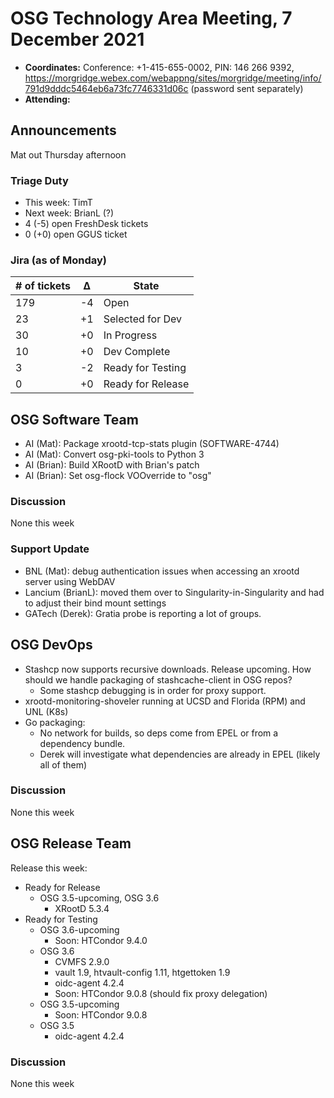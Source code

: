 # OSG Technology Area Meeting, 7 December 2021

-   **Coordinates:** Conference: +1-415-655-0002, PIN: 146 266 9392,
    <https://morgridge.webex.com/webappng/sites/morgridge/meeting/info/791d9dddc5464eb6a73fc7746331d06c> (password sent separately)
-   **Attending:** 

## Announcements

Mat out Thursday afternoon

### Triage Duty

-   This week: TimT
-   Next week: BrianL (?)
-   4 (-5) open FreshDesk tickets
-   0 (+0) open GGUS ticket

### Jira (as of Monday)

| # of tickets | &Delta; | State             |
|--------------|---------|-------------------|
| 179          | -4      | Open              |
| 23           | +1      | Selected for Dev  |
| 30           | +0      | In Progress       |
| 10           | +0      | Dev Complete      |
| 3            | -2      | Ready for Testing |
| 0            | +0      | Ready for Release |

## OSG Software Team

-   AI (Mat): Package xrootd-tcp-stats plugin (SOFTWARE-4744)
-   AI (Mat): Convert osg-pki-tools to Python 3
-   AI (Brian): Build XRootD with Brian's patch
-   AI (Brian): Set osg-flock VOOverride to "osg"

### Discussion

None this week

### Support Update

-   BNL (Mat): debug authentication issues when accessing an xrootd server using WebDAV
-   Lancium (BrianL): moved them over to Singularity-in-Singularity and had to adjust their bind mount settings
-   GATech (Derek): Gratia probe is reporting a lot of groups.

## OSG DevOps

- Stashcp now supports recursive downloads.  Release upcoming.  How should we handle packaging of stashcache-client in OSG repos?
    - Some stashcp debugging is in order for proxy support.
- xrootd-monitoring-shoveler running at UCSD and Florida (RPM) and UNL (K8s)
- Go packaging:
    - No network for builds, so deps come from EPEL or from a dependency bundle.
    - Derek will investigate what dependencies are already in EPEL (likely all of them)

### Discussion

None this week

## OSG Release Team

Release this week:

-   Ready for Release
    -   OSG 3.5-upcoming, OSG 3.6
        -   XRootD 5.3.4
-   Ready for Testing
    -   OSG 3.6-upcoming
        -   Soon: HTCondor 9.4.0
    -   OSG 3.6
        -   CVMFS 2.9.0
        -   vault 1.9, htvault-config 1.11, htgettoken 1.9
        -   oidc-agent 4.2.4
        -   Soon: HTCondor 9.0.8 (should fix proxy delegation)
    -   OSG 3.5-upcoming
        -   Soon: HTCondor 9.0.8
    -   OSG 3.5
        -   oidc-agent 4.2.4

### Discussion

None this week
